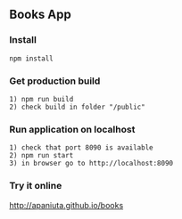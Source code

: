 ## Books App

### Install

    npm install

### Get production build

    1) npm run build
    2) check build in folder "/public"
    
### Run application on localhost

    1) check that port 8090 is available
    2) npm run start
    3) in browser go to http://localhost:8090

### Try it online

http://apaniuta.github.io/books
